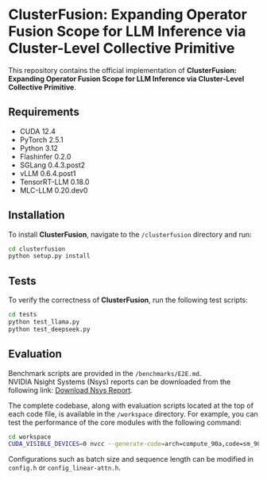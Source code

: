 # ClusterFusion: Expanding Operator Fusion Scope for LLM Inference via Cluster-Level Collective Primitive

This repository contains the official implementation of **ClusterFusion: Expanding Operator Fusion Scope for LLM Inference via Cluster-Level Collective Primitive**.

## Requirements

- CUDA 12.4  
- PyTorch 2.5.1  
- Python 3.12 
- Flashinfer 0.2.0
- SGLang 0.4.3.post2
- vLLM 0.6.4.post1
- TensorRT-LLM 0.18.0
- MLC-LLM 0.20.dev0

## Installation

To install **ClusterFusion**, navigate to the `/clusterfusion` directory and run:

```bash
cd clusterfusion
python setup.py install
```

## Tests
To verify the correctness of **ClusterFusion**, run the following test scripts:
```bash
cd tests
python test_llama.py
python test_deepseek.py
```

## Evaluation

Benchmark scripts are provided in the `/benchmarks/E2E.md`.  
NVIDIA Nsight Systems (Nsys) reports can be downloaded from the following link: [Download Nsys Report](https://drive.google.com/file/d/1t8uuTfv0VFeVX3ICoS9xtqh1LoaOjk1S/view?usp=sharing).

The complete codebase, along with evaluation scripts located at the top of each code file, is available in the `/workspace` directory. For example, you can test the performance of the core modules with the following command:
```bash
cd workspace
CUDA_VISIBLE_DEVICES=0 nvcc --generate-code=arch=compute_90a,code=sm_90a -O3 -std=c++17 -lcuda linear-attn.cu -o test && ./test
```
Configurations such as batch size and sequence length can be modified in `config.h` or `config_linear-attn.h`.

